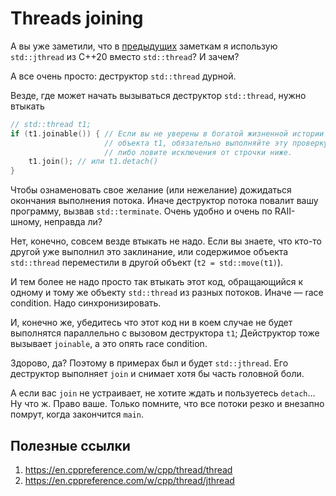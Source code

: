 # Threads joining

А вы уже заметили, что в [предыдущих](./race_condition) заметкам я использую `std::jthread` из C++20 вместо `std::thread`? И зачем?

А все очень просто: деструктор `std::thread` дурной.

Везде, где может начать вызываться деструктор `std::thread`, нужно втыкать
```C++
// std::thread t1;
if (t1.joinable()) { // Если вы не уверены в богатой жизненной истории
                     // объекта t1, обязательно выполняйте эту проверку
                     // либо ловите исключения от строчки ниже.
    t1.join(); // или t1.detach()
}
```

Чтобы ознаменовать свое желание (или нежелание) дожидаться окончания выполнения потока.
Иначе деструктор потока повалит вашу программу, вызвав `std::terminate`.
Очень удобно и очень по RAII-шному, неправда ли?

Нет, конечно, совсем везде втыкать не надо. Если вы знаете, что кто-то другой уже выполнил это заклинание, или содержимое объекта `std::thread` переместили в другой объект (`t2 = std::move(t1)`).

И тем более не надо просто так втыкать этот код, обращающийся к одному и тому же объекту `std::thread` из разных потоков. Иначе — race condition. Надо синхронизировать.

И, конечно же, убедитесь что этот код ни в коем случае не будет выполнятся параллельно с вызовом деструктора `t1`; Дейструктор тоже вызывает `joinable`, а это опять race condition.

Здорово, да? Поэтому в примерах был и будет `std::jthread`. Его деструктор выполняет `join` и снимает хотя бы часть головной боли.

А если вас `join` не устраивает, не хотите ждать и пользуетесь `detach`... Ну что ж. Право ваше. Только помните, что все потоки резко и внезапно помрут, когда закончится `main`.

## Полезные ссылки
1. https://en.cppreference.com/w/cpp/thread/thread
2. https://en.cppreference.com/w/cpp/thread/jthread